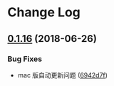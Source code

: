 # Change Log

<a name="0.1.16"></a>

## [0.1.16](https://github.com/canfeit/testwa/compare/v0.1.15...v0.1.16) (2018-06-26)

### Bug Fixes

- mac 版自动更新问题 ([6942d7f](https://github.com/canfeit/testwa/commit/6942d7f))

